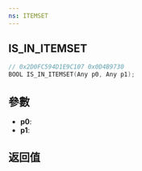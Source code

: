 ```yaml
---
ns: ITEMSET
---
```

## IS_IN_ITEMSET

```c
// 0x2D0FC594D1E9C107 0x0D4B9730
BOOL IS_IN_ITEMSET(Any p0, Any p1);
```


## 參數
* **p0**: 
* **p1**: 

## 返回值

